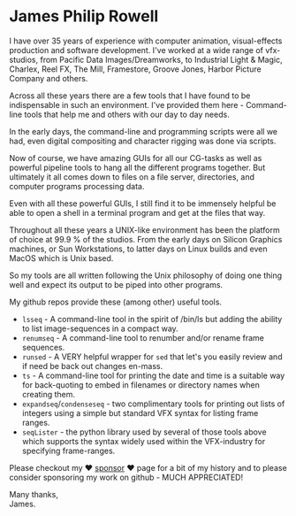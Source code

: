 # James Philip Rowell

I have over 35 years of experience with computer animation, visual-effects production and software development.
I've worked at a wide range of vfx-studios, from Pacific Data Images/Dreamworks, to Industrial Light & Magic,
Charlex, Reel FX, The Mill, Framestore, Groove Jones, Harbor Picture Company and others.

Across all these years there are a few tools that I have found to be indispensable in such an environment. I've provided
them here - Command-line tools that help me and others with our day to day needs.

In the early days, the command-line and programming scripts were all we had,
even digital compositing and character rigging was done via scripts.

Now of course, we have amazing GUIs for all our CG-tasks as well as powerful pipeline tools to
hang all the different programs together.
But ultimately it all comes down to files on a file server, directories, and computer programs processing data.

Even with all these powerful GUIs, I still find it to be immensely helpful be able to open a
shell in a terminal program and get at the files that way.

Throughout all these years a UNIX-like environment has been the platform of choice at 99.9 % of the studios.
From the early days on Silicon Graphics machines, or Sun Workstations, to 
latter days on Linux builds and even MacOS which is Unix based.

So my tools are all written following the Unix philosophy of doing one thing well and expect its output to
be piped into other programs.

My github repos provide these (among other) useful tools.

- `lsseq` - A command-line tool in the spirit of /bin/ls but adding the ability to list image-sequences in a compact way.
- `renumseq` - A command-line tool to renumber and/or rename frame sequences.
- `runsed` - A VERY helpful wrapper for `sed` that let's you easily review and if need be back out changes en-mass.
- `ts` - A command-line tool for printing the date and time is a suitable way for back-quoting to embed in filenames or directory names when creating them.
- `expandseq`/`condenseseq` - two complimentary tools for printing out lists of integers using a simple but standard VFX syntax for listing frame ranges.
- `seqLister` - the python library used by several of those tools above which supports the syntax widely used within the VFX-industry for specifying frame-ranges.

Please checkout my ❤️ [sponsor](https://github.com/sponsors/jrowellfx) ❤️ page for a bit of my history
and to please consider sponsoring my work on github - MUCH APPRECIATED!

Many thanks,  
James.
